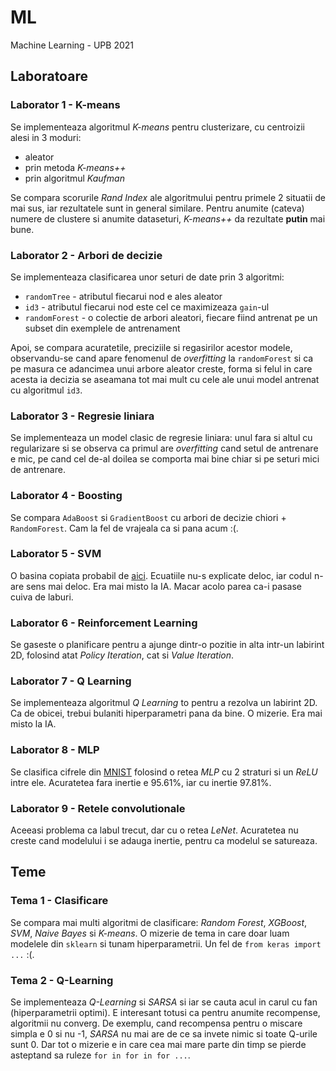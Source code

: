 # ML
Machine Learning - UPB 2021



## Laboratoare
### Laborator 1 - K-means
Se implementeaza algoritmul *K-means* pentru clusterizare, cu centroizii alesi
in 3 moduri:
- aleator
- prin metoda *K-means++*
- prin algoritmul *Kaufman*

Se compara scorurile *Rand Index* ale algoritmului pentru primele 2 situatii de
mai sus, iar rezultatele sunt in general similare. Pentru anumite (cateva)
numere de clustere si anumite dataseturi, *K-means++* da rezultate **putin** mai
bune.


### Laborator 2 - Arbori de decizie
Se implementeaza clasificarea unor seturi de date prin 3 algoritmi:
- `randomTree` - atributul fiecarui nod e ales aleator
- `id3` - atributul fiecarui nod este cel ce maximizeaza `gain`-ul
- `randomForest` - o colectie de arbori aleatori, fiecare fiind antrenat pe un
subset din exemplele de antrenament

Apoi, se compara acuratetile, preciziile si regasirilor acestor modele,
observandu-se cand apare fenomenul de *overfitting* la `randomForest` si ca
pe masura ce adancimea unui arbore aleator creste, forma si felul in care acesta
ia decizia se aseamana tot mai mult cu cele ale unui model antrenat cu
algoritmul `id3`.


### Laborator 3 - Regresie liniara
Se implementeaza un model clasic de regresie liniara: unul fara si altul cu
regularizare si se observa ca primul are *overfitting* cand setul de antrenare e
mic, pe cand cel de-al doilea se comporta mai bine chiar si pe seturi mici de
antrenare.


### Laborator 4 - Boosting
Se compara `AdaBoost` si `GradientBoost` cu arbori de decizie chiori +
`RandomForest`. Cam la fel de vrajeala ca si pana acum :(.


### Laborator 5 - SVM
O basina copiata probabil de
[aici](https://xavierbourretsicotte.github.io/SVM_implementation.html).
Ecuatiile nu-s explicate deloc, iar codul n-are sens mai deloc. Era mai misto la
IA. Macar acolo parea ca-i pasase cuiva de laburi.


### Laborator 6 - Reinforcement Learning
Se gaseste o planificare pentru a ajunge dintr-o pozitie in alta intr-un
labirint 2D, folosind atat *Policy Iteration*, cat si *Value Iteration*.


### Laborator 7 - Q Learning
Se implementeaza algoritmul *Q Learning* to pentru a rezolva un labirint 2D.
Ca de obicei, trebui bulaniti hiperparametri pana da bine. O mizerie. Era mai
misto la IA.


### Laborator 8 - MLP
Se clasifica cifrele din [MNIST](https://en.wikipedia.org/wiki/MNIST_database)
folosind o retea *MLP* cu 2 straturi si un *ReLU* intre ele. Acuratetea fara
inertie e 95.61%, iar cu inertie 97.81%.


### Laborator 9 - Retele convolutionale
Aceeasi problema ca labul trecut, dar cu o retea *LeNet*. Acuratetea nu creste
cand modelului i se adauga inertie, pentru ca modelul se satureaza.


## Teme
### Tema 1 - Clasificare
Se compara mai multi algoritmi de clasificare: *Random Forest*, *XGBoost*,
*SVM*, *Naive Bayes* si *K-means*. O mizerie de tema in care doar luam modelele
din `sklearn` si tunam hiperparametrii. Un fel de `from keras import ...` :(.


### Tema 2 - Q-Learning
Se implementeaza *Q-Learning* si *SARSA* si iar se cauta acul in carul cu fan
(hiperparametrii optimi). E interesant totusi ca pentru anumite recompense,
algoritmii nu converg. De exemplu, cand recompensa pentru o miscare simpla e 0
si nu -1, *SARSA* nu mai are de ce sa invete nimic si toate Q-urile sunt 0. Dar
tot o mizerie e in care cea mai mare parte din timp se pierde asteptand sa
ruleze `for in for in for ...`.
